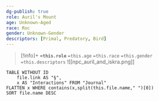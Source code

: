 ```yaml
---
dg-publish: true
role: Auril's Mount
age: Unknown-Aged
race: Roc
gender: Unknown-Gender
descriptors: [Primal, Predatory, Bird]
---
```


> [!info]+
> **`=this.role`**
> `=this.age` `=this.race` `=this.gender`
> `=this.descriptors` 
> ![[npc_auril_and_iskra.png]]

```dataview
TABLE WITHOUT ID
	file.link AS "§", 
	x AS "Interactions" FROM "Journal"
FLATTEN x WHERE contains(x,split(this.file.name," ")[0])
SORT file.name DESC
```
